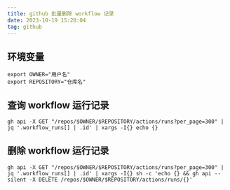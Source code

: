 ```yaml
---
title: github 批量删除 workflow 记录
date: 2023-10-19 15:20:04
tag: github
---
```


## 环境变量

```shell
export OWNER="用户名"
export REPOSITORY="仓库名"
```

## 查询 workflow 运行记录

```shell
gh api -X GET "/repos/$OWNER/$REPOSITORY/actions/runs?per_page=300" | jq '.workflow_runs[] | .id' | xargs -I{} echo {}
```

## 删除 workflow 运行记录

```shell
gh api -X GET "/repos/$OWNER/$REPOSITORY/actions/runs?per_page=300" | jq '.workflow_runs[] | .id' | xargs -I{} sh -c 'echo {} && gh api --silent -X DELETE /repos/$OWNER/$REPOSITORY/actions/runs/{}'
```